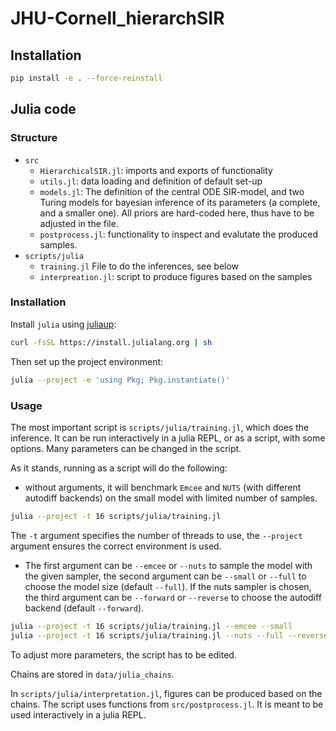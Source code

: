 # JHU-Cornell_hierarchSIR

## Installation

```bash
pip install -e . --force-reinstall
```

## Julia code

### Structure

 * `src`
    * `HierarchicalSIR.jl`: imports and exports of functionality
    * `utils.jl`: data loading and definition of default set-up
    * `models.jl`: The definition of the central ODE SIR-model, and two Turing models for bayesian inference of its parameters (a complete, and a smaller one). All priors are hard-coded here, thus have to be adjusted in the file.
    * `postprocess.jl`: functionality to inspect and evalutate the produced samples.
 * `scripts/julia`
    * `training.jl` File to do the inferences, see below
    * `interpreation.jl`: script to produce figures based on the samples

### Installation

Install `julia` using [juliaup](https://github.com/JuliaLang/juliaup):

```bash
curl -fsSL https://install.julialang.org | sh
```

Then set up the project environment:

```bash
julia --project -e 'using Pkg; Pkg.instantiate()'
```

### Usage

The most important script is `scripts/julia/training.jl`, which does the inference.
It can be run interactively in a julia REPL, or as a script, with some options.
Many parameters can be changed in the script.

As it stands, running as a script will do the following:
* without arguments, it will benchmark `Emcee` and `NUTS` (with different autodiff backends) on the small model with limited number of samples.
```bash
julia --project -t 16 scripts/julia/training.jl
```
The `-t` argument specifies the number of threads to use, the `--project` argument ensures the correct environment is used.

* The first argument can be `--emcee` or `--nuts` to sample the model with the given sampler, the second argument can be `--small` or `--full` to choose the model size (default `--full`). If the nuts sampler is chosen, the third argument can be `--forward` or `--reverse` to choose the autodiff backend (default `--forward`).
```bash
julia --project -t 16 scripts/julia/training.jl --emcee --small
julia --project -t 16 scripts/julia/training.jl --nuts --full --reverse
```
To adjust more parameters, the script has to be edited.

Chains are stored in `data/julia_chains`.

In `scripts/julia/interpretation.jl`, figures can be produced based on the chains.
The script uses functions from `src/postprocess.jl`.
It is meant to be used interactively in a julia REPL.
